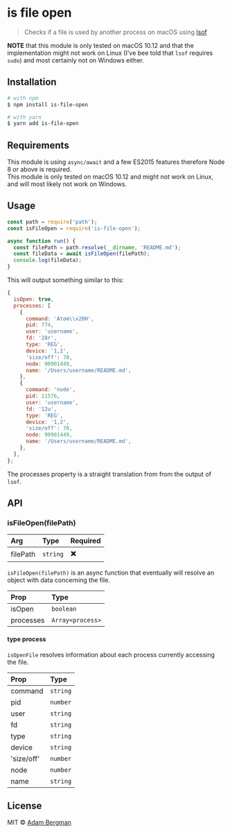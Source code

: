 # is file open

> Checks if a file is used by another process on macOS using [lsof](https://danielmiessler.com/study/lsof/)

**NOTE** that this module is only tested on macOS 10.12 and that the implementation might not work on Linux (I've bee told that `lsof` requires `sudo`) and most certainly not on Windows either.

## Installation

```sh
# with npm
$ npm install is-file-open

# with yarn
$ yarn add is-file-open
```


## Requirements

This module is using `async/await` and a few ES2015 features therefore Node 8 or above is required.  
This module is only tested on macOS 10.12 and might not work on Linux, and will most likely not work on Windows.


## Usage

```js
const path = require('path');
const isFileOpen = require('is-file-open');

async function run() {
  const filePath = path.resolve(__dirname, 'README.md');
  const fileData = await isFileOpen(filePath);
  console.log(fileData);
}
```

This will output something similar to this:

```js
{
  isOpen: true,
  processes: [
    {
      command: 'Atom\\x20H',
      pid: 774,
      user: 'username',
      fd: '28r',
      type: 'REG',
      device: '1,2',
      'size/off': 70,
      node: 90901449,
      name: '/Users/username/README.md',
    },
    {
      command: 'node',
      pid: 11576,
      user: 'username',
      fd: '12u',
      type: 'REG',
      device: '1,2',
      'size/off': 70,
      node: 90901449,
      name: '/Users/username/README.md',
    },
  ],
};
```

The processes property is a straight translation from from the output of `lsof`.


## API

### isFileOpen(filePath)

| Arg | Type | Required |
|:----|:-----|:---------|
| filePath | `string` | :heavy_multiplication_x: |

`isFileOpen(filePath)` is an async function that eventually will resolve an object with data concerning the file.

| Prop | Type |
|:-----|:-----|
| isOpen | `boolean` |
| processes | `Array<process>` |

#### type process

`isOpenFile` resolves information about each process currently accessing the file.

| Prop | Type |
|:-----|:-----|
| command | `string` |
| pid | `number` |
| user | `string` |
| fd | `string` |
| type | `string` |
| device | `string` |
| 'size/off' | `number` |
| node | `number` |
| name | `string` |


## License

MIT © [Adam Bergman](https://github.com/adambrgmn)
